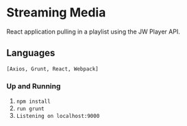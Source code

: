 # Streaming Media

React application pulling in a playlist using the JW Player API.

## Languages
```[Axios, Grunt, React, Webpack]```

### Up and Running
1. ```npm install ```
2. ``` run grunt ```
3. ``` Listening on localhost:9000 ```
